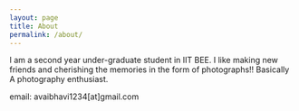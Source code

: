 ```yaml
---
layout: page
title: About
permalink: /about/
---
```

I am a second year under-graduate student in IIT BEE. I like making new friends and cherishing the memories in the form of photographs!! Basically A photography enthusiast.


email: avaibhavi1234[at]gmail.com
